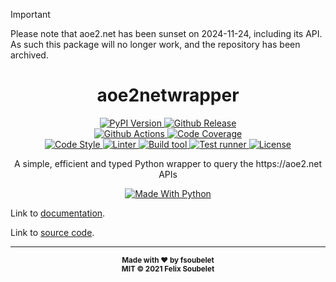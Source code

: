 > [!IMPORTANT]  
> Please note that aoe2.net has been sunset on 2024-11-24, including its API.
> As such this package will no longer work, and the repository has been archived.

<h1 align="center">
  <b>aoe2netwrapper</b>
</h1>

<p align="center">
  <!-- PyPi Version -->
  <a href="https://pypi.org/project/aoe2netwrapper">
    <img alt="PyPI Version" src="https://img.shields.io/pypi/v/aoe2netwrapper?label=PyPI&logo=PyPI">
  </a>

  <!-- Github Release -->
  <a href="https://github.com/fsoubelet/AoE2NetAPIWrapper/releases">
    <img alt="Github Release" src="https://img.shields.io/github/v/release/fsoubelet/AoE2NetAPIWrapper?color=orange&label=Release&logo=Github">
  </a>

  <br/>

  <!-- Github Actions Build -->
  <a href="https://github.com/fsoubelet/AoE2NetAPIWrapper/actions?query=workflow%3A%22Cron+Testing%22">
    <img alt="Github Actions" src="https://github.com/fsoubelet/AoE2NetAPIWrapper/workflows/Tests/badge.svg">
  </a>

  <!-- Code Coverage -->
  <a href="https://codeclimate.com/github/fsoubelet/AoE2NetAPIWrapper/maintainability">
    <img alt="Code Coverage" src="https://img.shields.io/codeclimate/maintainability/fsoubelet/AoE2NetAPIWrapper?label=Maintainability&logo=Code%20Climate">
  </a>

  <br/>
  <!-- Code style -->
  <a href="https://github.com/psf/Black">
    <img alt="Code Style" src="https://img.shields.io/badge/Code%20Style-Black-9cf.svg">
  </a>

  <!-- Linter -->
  <a href="https://github.com/astral-sh/ruff">
    <img alt="Linter" src="https://img.shields.io/badge/Linter-Ruff-ce963f.svg">
  </a>

  <!-- Build tool -->
  <a href="https://github.com/pypa/hatch">
    <img alt="Build tool" src="https://img.shields.io/badge/Build%20Tool-Hatch-4e5dc8.svg">
  </a>

  <!-- Test runner -->
  <a href="https://github.com/pytest-dev/pytest">
    <img alt="Test runner" src="https://img.shields.io/badge/Test%20Runner-Pytest-ce963f.svg">
  </a>

  <!-- License -->
  <a href="https://github.com/fsoubelet/AoE2NetAPIWrapper/blob/master/LICENSE">
    <img alt="License" src="https://img.shields.io/github/license/fsoubelet/AoE2NetAPIWrapper?color=9cf&label=License">
  </a>
</p>

<p align="center">
  A simple, efficient and typed Python wrapper to query the https://aoe2.net APIs
</p>

<p align="center">
  <a href="https://www.python.org/">
    <img alt="Made With Python" src="https://forthebadge.com/images/badges/made-with-python.svg">
  </a>
</p>

Link to [documentation][package_doc].

Link to [source code][package_source].

---

<div align="center">
  <sub><strong>Made with ♥︎ by fsoubelet</strong></sub>
  <br>
  <sub><strong>MIT &copy 2021 Felix Soubelet</strong></sub>
</div>

[package_doc]: https://fsoubelet.github.io/AoE2NetAPIWrapper/
[package_source]: https://github.com/fsoubelet/AoE2NetAPIWrapper
